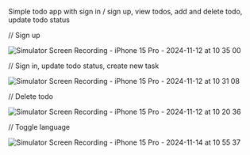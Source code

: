 Simple todo app with sign in / sign up, view todos, add and delete todo, update todo status

// Sign up

![Simulator Screen Recording - iPhone 15 Pro - 2024-11-12 at 10 35 00](https://github.com/user-attachments/assets/6b8d179c-8285-4cf0-aaa0-89f91d1b28b8)

// Sign in, update todo status, create new task

![Simulator Screen Recording - iPhone 15 Pro - 2024-11-12 at 10 31 08](https://github.com/user-attachments/assets/c70cd0f1-ac7b-4d7b-b3a3-429891b7714e)

// Delete todo

![Simulator Screen Recording - iPhone 15 Pro - 2024-11-12 at 10 20 36](https://github.com/user-attachments/assets/0ba9cc75-1493-4251-bc50-519cdc4eed78)

// Toggle language

![Simulator Screen Recording - iPhone 15 Pro - 2024-11-14 at 10 55 37](https://github.com/user-attachments/assets/cdb8710c-3bd4-4e3d-a007-3d35e72f389c)
